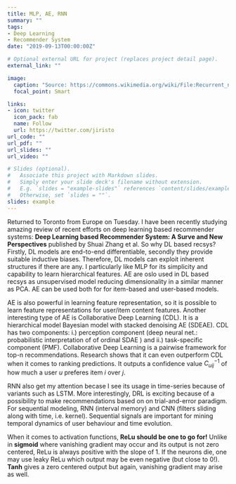 ```yaml
---
title: MLP, AE, RNN
summary: ""
tags:
- Deep Learning
- Recommender System
date: "2019-09-13T00:00:00Z"

# Optional external URL for project (replaces project detail page).
external_link: ""

image:
  caption: "Source: https://commons.wikimedia.org/wiki/File:Recurrent_neural_network_unfold.svg"
  focal_point: Smart

links:
- icon: twitter
  icon_pack: fab
  name: Follow
  url: https://twitter.com/jiristo
url_code: ""
url_pdf: ""
url_slides: ""
url_video: ""

# Slides (optional).
#   Associate this project with Markdown slides.
#   Simply enter your slide deck's filename without extension.
#   E.g. `slides = "example-slides"` references `content/slides/example-slides.md`.
#   Otherwise, set `slides = ""`.
slides: example
---
```

Returned to Toronto from Europe on Tuesday. I have been recently studying amazing review  of recent efforts on deep learning based recommender systems: **Deep Learning based Recommender System: A Surve and New Perspectives** published by Shuai Zhang et al. So why DL based recsys? Firstly, DL models are end-to-end differentiable, secondly they provide suitable inductive biases. Therefore, DL models can exploit inherent structures if there are any.
I particularly like MLP for its simplicity and capability to learn hierarchical features.
AE are oslo used in DL based recsys as unsupervised model reducing dimensionality in a similar manner as PCA. AE can be used both for for item-based and user-based models.

AE is also powerful in learning feature representation, so it is possible to learn feature representations for user/item content features.
Another interesting type of AE is Collaborative Deep Learning (CDL). It is a hierarchical model Bayesian model with stacked denoising AE (SDEAE). CDL has two components: i.) perception component (deep neural net.: probabilistic interpretation of of ordinal SDAE ) and ii.) task-specific component (PMF).
Collaborative Deep Learning is a pairwise framework for top-n recommendations.  Research shows that it can even outperform CDL when it comes to ranking predictions. It outputs a confidence value $C^{-1}_{uij}$ of how much a user *u* preferes item *i* over *j*. 
 
 RNN also get my attention becase I see its usage in time-series because of variants such as LSTM. More interestingly, DRL is exciting because of a possibility to make recommendations based on on trial-and-error paradigm. 
For sequential modeling,  RNN (interval memory)  and CNN (filters sliding along with time, i.e. kernel). Sequential signals are important for mining temporal dynamics of user behaviour and time evolution. 

When it comes to activation functions, **ReLu should be one to go for!** Unlike in **sigmoid** where vanishing gradient may occur and its output is not zero centered, ReLu is always positive with the slope of 1. If the neurons die, one may use leaky ReLu which output may be even negative (but close to 0!). **Tanh** gives a zero centered output but again, vanishing gradient may arise as well. 

